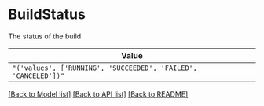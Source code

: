 # BuildStatus

The status of the build.

| **Value** |
| --------- |
| `"('values', ['RUNNING', 'SUCCEEDED', 'FAILED', 'CANCELED'])"` |


[[Back to Model list]](../../README.md#documentation-for-models) [[Back to API list]](../../README.md#documentation-for-api-endpoints) [[Back to README]](../../README.md)
